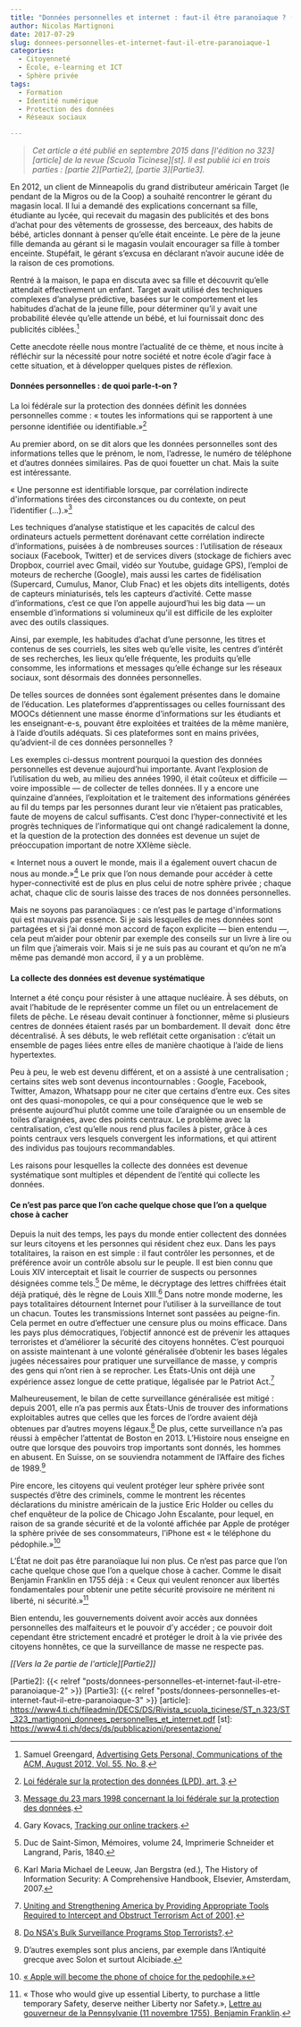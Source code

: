 ```yaml
---
title: "Données personnelles et internet : faut-il être paranoïaque ? (partie 1/3)"
author: Nicolas Martignoni
date: 2017-07-29
slug: donnees-personnelles-et-internet-faut-il-etre-paranoiaque-1
categories:
  - Citoyenneté
  - École, e-learning et ICT
  - Sphère privée
tags:
  - Formation
  - Identité numérique
  - Protection des données
  - Réseaux sociaux

---
```


> *Cet article a été publié en septembre 2015 dans [l'édition no 323][article] de la revue [Scuola Ticinese][st]. Il est publié ici en trois parties : [partie 2][Partie2], [partie 3][Partie3].*

En 2012, un client de Minneapolis du grand distributeur américain Target (le pendant de la Migros ou de la Coop) a souhaité rencontrer le gérant du magasin local. Il lui a demandé des explications concernant sa fille, étudiante au lycée, qui recevait du magasin des publicités et des bons d’achat pour des vêtements de grossesse, des berceaux, des habits de bébé, articles donnant à penser qu’elle était enceinte. Le père de la jeune fille demanda au gérant si le magasin voulait encourager sa fille à tomber enceinte. Stupéfait, le gérant s’excusa en déclarant n’avoir aucune idée de la raison de ces promotions.

Rentré à la maison, le papa en discuta avec sa fille et découvrit qu’elle attendait effectivement un enfant. Target avait utilisé des techniques complexes d’analyse prédictive, basées sur le comportement et les habitudes d’achat de la jeune fille, pour déterminer qu’il y avait une probabilité élevée qu’elle attende un bébé, et lui fournissait donc des publicités ciblées.[^1]

Cette anecdote réelle nous montre l’actualité de ce thème, et nous incite à réfléchir sur la nécessité pour notre société et notre école d’agir face à cette situation, et à développer quelques pistes de réflexion.
<!--more-->

#### Données personnelles : de quoi parle-t-on ?

La loi fédérale sur la protection des données définit les données personnelles comme : « toutes les informations qui se rapportent à une personne identifiée ou identifiable.»[^2]

Au premier abord, on se dit alors que les données personnelles sont des informations telles que le prénom, le nom, l’adresse, le numéro de téléphone et d’autres données similaires. Pas de quoi fouetter un chat. Mais la suite est intéressante.

« Une personne est identifiable lorsque, par corrélation indirecte d'informations tirées des circonstances ou du contexte, on peut l’identifier (…).»[^3]

Les techniques d’analyse statistique et les capacités de calcul des ordinateurs actuels permettent dorénavant cette corrélation indirecte d’informations, puisées à de nombreuses sources : l’utilisation de réseaux sociaux (Facebook, Twitter) et de services divers (stockage de fichiers avec Dropbox, courriel avec Gmail, vidéo sur Youtube, guidage GPS), l’emploi de moteurs de recherche (Google), mais aussi les cartes de fidélisation (Supercard, Cumulus, Manor, Club Fnac) et les objets dits intelligents, dotés de capteurs miniaturisés, tels les capteurs d’activité. Cette masse d’informations, c’est ce que l’on appelle aujourd’hui les big data — un ensemble d’informations si volumineux qu'il est difficile de les exploiter avec des outils classiques.

Ainsi, par exemple, les habitudes d’achat d’une personne, les titres et contenus de ses courriels, les sites web qu’elle visite, les centres d’intérêt de ses recherches, les lieux qu’elle fréquente, les produits qu’elle consomme, les informations et messages qu’elle échange sur les réseaux sociaux, sont désormais des données personnelles.

De telles sources de données sont également présentes dans le domaine de l’éducation. Les plateformes d’apprentissages ou celles fournissant des MOOCs détiennent une masse énorme d’informations sur les étudiants et les enseignant-e-s, pouvant être exploitées et traitées de la même manière, à l’aide d’outils adéquats. Si ces plateformes sont en mains privées, qu’advient-il de ces données personnelles ?

Les exemples ci-dessus montrent pourquoi la question des données personnelles est devenue aujourd’hui importante. Avant l’explosion de l’utilisation du web, au milieu des années 1990, il était coûteux et difficile — voire impossible — de collecter de telles données. Il y a encore une quinzaine d’années, l’exploitation et le traitement des informations générées au fil du temps par les personnes durant leur vie n’étaient pas praticables, faute de moyens de calcul suffisants. C’est donc l’hyper-connectivité et les progrès techniques de l’informatique qui ont changé radicalement la donne, et la question de la protection des données est devenue un sujet de préoccupation important de notre XXIème siècle.

« Internet nous a ouvert le monde, mais il a également ouvert chacun de nous au monde.»[^4] Le prix que l’on nous demande pour accéder à cette hyper-connectivité est de plus en plus celui de notre sphère privée ; chaque achat, chaque clic de souris laisse des traces de nos données personnelles.

Mais ne soyons pas paranoïaques : ce n’est pas le partage d'informations qui est mauvais par essence. Si je sais lesquelles de mes données sont partagées et si j’ai donné mon accord de façon explicite — bien entendu —, cela peut m’aider pour obtenir par exemple des conseils sur un livre à lire ou un film que j’aimerais voir. Mais si je ne suis pas au courant et qu’on ne m’a même pas demandé mon accord, il y a un problème.

#### La collecte des données est devenue systématique

Internet a été conçu pour résister à une attaque nucléaire. À ses débuts, on avait l’habitude de le représenter comme un filet ou un entrelacement de filets de pêche. Le réseau devait continuer à fonctionner, même si plusieurs centres de données étaient rasés par un bombardement. Il devait  donc être décentralisé. À ses débuts, le web reflétait cette organisation : c’était un ensemble de pages liées entre elles de manière chaotique à l’aide de liens hypertextes.

Peu à peu, le web est devenu différent, et on a assisté à une centralisation ; certains sites web sont devenus incontournables : Google, Facebook, Twitter, Amazon, Whatsapp pour ne citer que certains d’entre eux. Ces sites ont des quasi-monopoles, ce qui a pour conséquence que le web se présente aujourd’hui plutôt comme une toile d’araignée ou un ensemble de toiles d’araignées, avec des points centraux. Le problème avec la centralisation, c’est qu’elle nous rend plus faciles à pister, grâce à ces points centraux vers lesquels convergent les informations, et qui attirent des individus pas toujours recommandables.

Les raisons pour lesquelles la collecte des données est devenue systématique sont multiples et dépendent de l’entité qui collecte les données.

#### Ce n’est pas parce que l’on cache quelque chose que l’on a quelque chose à cacher

Depuis la nuit des temps, les pays du monde entier collectent des données sur leurs citoyens et les personnes qui résident chez eux. Dans les pays totalitaires, la raison en est simple : il faut contrôler les personnes, et de préférence avoir un contrôle absolu sur le peuple. Il est bien connu que Louis XIV interceptait et lisait le courrier de suspects ou personnes désignées comme tels.[^5] De même, le décryptage des lettres chiffrées était déjà pratiqué, dès le règne de Louis XIII.[^6] Dans notre monde moderne, les pays totalitaires détournent Internet pour l’utiliser à la surveillance de tout un chacun. Toutes les transmissions Internet sont passées au peigne-fin. Cela permet en outre d’effectuer une censure plus ou moins efficace. Dans les pays plus démocratiques, l’objectif annoncé est de prévenir les attaques terroristes et d’améliorer la sécurité des citoyens honnêtes. C’est pourquoi on assiste maintenant à une volonté généralisée d’obtenir les bases légales jugées nécessaires pour pratiquer une surveillance de masse, y compris des gens qui n’ont rien à se reprocher. Les États-Unis ont déjà une expérience assez longue de cette pratique, légalisée par le Patriot Act.[^7]

Malheureusement, le bilan de cette surveillance généralisée est mitigé : depuis 2001, elle n’a pas permis aux États-Unis de trouver des informations exploitables autres que celles que les forces de l’ordre avaient déjà obtenues par d’autres moyens légaux.[^8] De plus, cette surveillance n’a pas réussi à empêcher l’attentat de Boston en 2013. L’Histoire nous enseigne en outre que lorsque des pouvoirs trop importants sont donnés, les hommes en abusent. En Suisse, on se souviendra notamment de l’Affaire des fiches de 1989.[^9]

Pire encore, les citoyens qui veulent protéger leur sphère privée sont suspectés d’être des criminels, comme le montrent les récentes déclarations du ministre américain de la justice Eric Holder ou celles du chef enquêteur de la police de Chicago John Escalante, pour lequel, en raison de sa grande sécurité et de la volonté affichée par Apple de protéger la sphère privée de ses consommateurs, l’iPhone est « le téléphone du pédophile.»[^10]

L’État ne doit pas être paranoïaque lui non plus. Ce n’est pas parce que l’on cache quelque chose que l’on a quelque chose à cacher. Comme le disait Benjamin Franklin en 1755 déjà : « Ceux qui veulent renoncer aux libertés fondamentales pour obtenir une petite sécurité provisoire ne méritent ni liberté, ni sécurité.»[^11]

Bien entendu, les gouvernements doivent avoir accès aux données personnelles des malfaiteurs et le pouvoir d’y accéder ; ce pouvoir doit cependant être strictement encadré et protéger le droit à la vie privée des citoyens honnêtes, ce que la surveillance de masse ne respecte pas.

_[[Vers la 2e partie de l'article][Partie2]]_

  [Partie2]: {{< relref "posts/donnees-personnelles-et-internet-faut-il-etre-paranoiaque-2" >}}
  [Partie3]: {{< relref "posts/donnees-personnelles-et-internet-faut-il-etre-paranoiaque-3" >}}
  [article]: https://www4.ti.ch/fileadmin/DECS/DS/Rivista_scuola_ticinese/ST_n.323/ST_323_martignoni_donnees_personnelles_et_internet.pdf
  [st]: https://www4.ti.ch/decs/ds/pubblicazioni/presentazione/

  [^1]: Samuel Greengard, [Advertising Gets Personal, Communications of the ACM, August 2012, Vol. 55, No. 8](https://cacm.acm.org/magazines/2012/8/153815-advertising-gets-personal/abstract).
  [^2]: [Loi fédérale sur la protection des données (LPD), art. 3](https://www.admin.ch/opc/fr/classified-compilation/19920153/index.html#a3).
  [^3]: [Message du 23 mars 1998 concernant la loi fédérale sur la protection des données](https://www.amtsdruckschriften.bar.admin.ch/viewOrigDoc/10105439.pdf?id=10105439).
  [^4]: Gary Kovacs, [Tracking our online trackers](http://www.ted.com/talks/gary_kovacs_tracking_the_trackers).
  [^5]: Duc de Saint-Simon, Mémoires, volume 24, Imprimerie Schneider et Langrand, Paris, 1840.
  [^6]: Karl Maria Michael de Leeuw, Jan Bergstra (ed.), The History of Information Security: A Comprehensive Handbook, Elsevier, Amsterdam, 2007.
  [^7]: [Uniting and Strengthening America by Providing Appropriate Tools Required to Intercept and Obstruct Terrorism Act of 2001](http://www.gpo.gov/fdsys/pkg/PLAW-107publ56/html/PLAW-107publ56.htm).
  [^8]: [Do NSA's Bulk Surveillance Programs Stop Terrorists?](https://www.newamerica.org/international-security/do-nsas-bulk-surveillance-programs-stop-terrorists/).
  [^9]: D’autres exemples sont plus anciens, par exemple dans l’Antiquité grecque avec Solon et surtout Alcibiade.
  [^10]: [« Apple will become the phone of choice for the pedophile.»](http://www.washingtonpost.com/business/technology/2014/09/25/68c4e08e-4344-11e4-9a15-137aa0153527_story.html)
  [^11]: « Those who would give up essential Liberty, to purchase a little temporary Safety, deserve neither Liberty nor Safety.», [Lettre au gouverneur de la Pennsylvanie (11 novembre 1755), Benjamin Franklin](http://franklinpapers.org/framedVolumes.jsp?vol=6&amp;page=238a).
